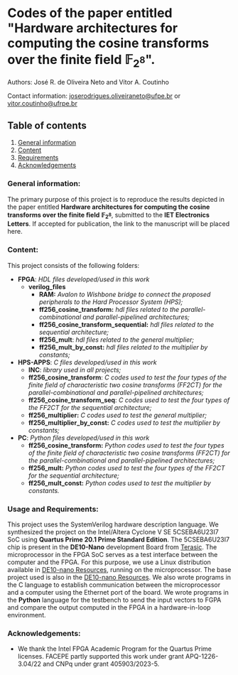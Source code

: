 # Codes of the paper entitled "Hardware architectures for computing the cosine transforms over the finite ﬁeld $\mathbb{F}_{2^8}$".

Authors:  José R. de Oliveira Neto and Vítor A. Coutinho

Contact information: <joserodrigues.oliveiraneto@ufpe.br> or <vitor.coutinho@ufrpe.br>

## Table of contents
1. [General information](#general_information)
2. [Content](#content)
3. [Requirements](#requirements)
5. [Acknowledgements](#acknowledgements)


### <a id='general_information'></a> General information:

 The primary purpose of this project is to reproduce the results depicted in the paper entitled **Hardware architectures for computing the cosine transforms over the finite ﬁeld $\mathbb{F}_{2^8}$**, submitted to the **IET Electronics Letters**. If accepted for publication, the link to the manuscript will be placed here.

### <a id='content'></a> Content:

This project consists of the following folders:

- **FPGA**: *HDL files developed/used in this work*
	- **verilog_files**
		- **RAM:** *Avalon to Wishbone bridge to connect the proposed peripherals to the Hard Processor System (HPS);*
		- **ff256_cosine_transform:** *hdl files related to the parallel-combinational and parallel-pipelined architectures;*
		- **ff256_cosine_transform_sequential:** *hdl files related to the sequential architecture;*
		- **ff256_mult**: *hdl files related to the general multiplier;*
		- **ff256_mult_by_const:** *hdl files related to the multiplier by constants;*
- **HPS-APPS**: *C files developed/used in this work*
	- **INC**: *library used in all projects;*
	- **ff256_cosine_transform**: *C codes used to test the four types of the finite field of characteristic two cosine transforms (FF2CT) for the parallel-combinational and parallel-pipelined architectures;*
	- **ff256_cosine_transform_seq**: *C codes used to test the four types of the FF2CT for the sequential architecture;*
	- **ff256_multiplier:** *C codes used to test the general multiplier;*
	- **ff256_multiplier_by_const:** *C codes used to test the multiplier by constants;*
- **PC**: *Python files developed/used in this work*
	- **ff256_cosine_transform:** *Python codes used to test the four types of the finite field of characteristic two cosine transforms (FF2CT) for the parallel-combinational and parallel-pipelined architectures;*
	- **ff256_mult:** *Python codes used to test the four types of the FF2CT for the sequential architecture;*
	- **ff256_mult_const:** *Python codes used to test the multiplier by constants.*

### <a id='requirements'></a> Usage and Requirements:

This project uses the SystemVerilog hardware description language. We synthesized the project on the Intel/Altera Cyclone V SE 5CSEBA6U23I7 SoC using **Quartus Prime 20.1 Prime Standard Edition**. The 5CSEBA6U23I7 chip is present in the **DE10-Nano** development Board from [Terasic](https://www.terasic.com.tw/en/). The microprocessor in the FPGA SoC serves as a test interface between the computer and the FPGA. For this purpose, we use a Linux distribution available in [DE10-nano Resources](https://www.terasic.com.tw/cgi-bin/page/archive.pl?Language=English&CategoryNo=167&No=1046&PartNo=4#contents), running on the microprocessor. The base project used is also in the [DE10-nano Resources](https://www.terasic.com.tw/cgi-bin/page/archive.pl?Language=English&CategoryNo=167&No=1046&PartNo=4#contents). We also wrote programs in the C language to establish communication between the microprocessor and a computer using the Ethernet port of the board. 
We wrote programs in the **Python** language for the testbench to send the input vectors to FGPA and compare the output computed in the FPGA in a hardware-in-loop environment.
### <a id='acknowledgements'></a>Acknowledgements:

- We thank the Intel FPGA Academic Program for the Quartus Prime licenses. FACEPE partly supported this work under grant APQ-1226-3.04/22 and CNPq under grant 405903/2023-5.

